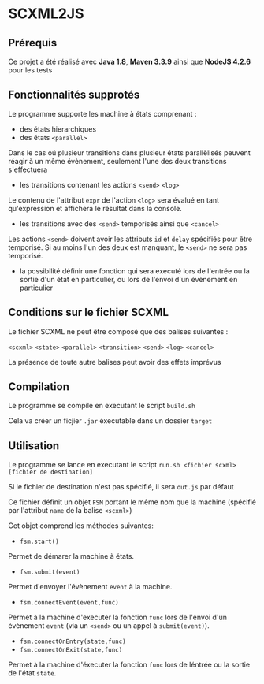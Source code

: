 # SCXML2JS

## Prérequis

Ce projet a été réalisé avec **Java 1.8**, **Maven 3.3.9**
ainsi que **NodeJS 4.2.6** pour les tests

## Fonctionnalités supprotés

Le programme supporte les machine à états comprenant :
- des états hierarchiques
- des états `<parallel>`

Dans le cas oú plusieur transitions dans plusieur états parallèlisés peuvent réagir à un même évènement, seulement l'une des deux transitions s'effectuera

- les transitions contenant les actions `<send>` `<log>`

Le contenu de l'attribut `expr` de l'action `<log>` sera évalué en tant qu'expression et affichera le résultat dans la console.

- les transitions avec des `<send>` temporisés ainsi que `<cancel>`

Les actions `<send>` doivent avoir les attributs `id` et `delay` spécifiés pour être temporisé. Si au moins l'un des deux est manquant, le `<send>` ne sera pas temporisé.

- la possibilité définir une fonction qui sera executé lors de
l'entrée ou la sortie d'un état en particulier, ou lors de
l'envoi d'un évènement en particulier


## Conditions sur le fichier SCXML

Le fichier SCXML ne peut être composé que des balises suivantes :

`<scxml>` `<state>` `<parallel>` `<transition>` `<send>` `<log>` `<cancel>`

La présence de toute autre balises peut avoir des effets imprévus

## Compilation

Le programme se compile en executant le script `build.sh`

Cela va créer un ficjier `.jar` éxecutable dans un dossier `target`

## Utilisation

Le programme se lance en executant le script
`run.sh <fichier scxml> [fichier de destination]`

Si le fichier de destination n'est pas spécifié, il sera `out.js` par défaut

Ce fichier définit un objet `FSM`
portant le même nom que la machine
(spécifié par l'attribut `name` de la balise `<scxml>`)

Cet objet comprend les méthodes suivantes:

- `fsm.start()`

Permet de démarer la machine à états.

- `fsm.submit(event)`

Permet d'envoyer l'évènement `event` à la machine.

- `fsm.connectEvent(event,func)`

Permet à la machine d'executer la fonction `func` lors de l'envoi d'un évènement `event` (via un `<send>` ou un appel à `submit(event)`).

- `fsm.connectOnEntry(state,func)`
- `fsm.connectOnExit(state,func)`

Permet à la machine d'éxecuter la fonction `func` lors de léntrée ou la sortie de l'état `state`.

